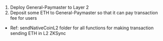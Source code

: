 1. Deploy General-Paymaster to Layer 2
2. Deposit some ETH to General-Paymaster so that it can pay transaction fee for users

- Ref: sendNativeCoinL2 folder for all functions for making transaction sending ETH in L2 ZKSync
